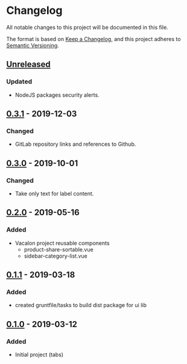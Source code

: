 # Changelog
All notable changes to this project will be documented in this file.

The format is based on [Keep a Changelog](https://keepachangelog.com/en/1.0.0/),
and this project adheres to [Semantic Versioning](https://semver.org/spec/v2.0.0.html).

## [Unreleased]
### Updated
- NodeJS packages security alerts.

## [0.3.1] - 2019-12-03
### Changed
- GitLab repository links and references to Github.

## [0.3.0] - 2019-10-01
### Changed
- Take only text for label content.

## [0.2.0] - 2019-05-16
### Added
- Vacalon project reusable components
    - product-share-sortable.vue
    - sidebar-category-list.vue

## [0.1.1] - 2019-03-18
### Added
- created gruntfile/tasks to build dist package for ui lib

## [0.1.0] - 2019-03-12
### Added
- Initial project (tabs)

[Unreleased]: https://github.com/brandlabs/ui/compare/v0.3.1...HEAD
[0.3.1]: https://github.com/brandlabs/ui/compare/v0.3.0...v0.3.1
[0.3.0]: https://github.com/brandlabs/ui/compare/v0.2.0...v0.3.0
[0.2.0]: https://github.com/brandlabs/ui/compare/v0.1.1...v0.2.0
[0.1.1]: https://github.com/brandlabs/ui/compare/v0.1.0...v0.1.1
[0.1.0]: https://github.com/brandlabs/ui/compare/v0.0.0...v0.1.0
